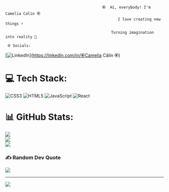                                                🏵️  Hi, everybody! I'm Camelia Calin 🏵️
                                                      I love creating new things ⚡

                                                   Turning imagination into reality 🚀
                            
     🌐 Socials:
[![LinkedIn](https://img.shields.io/badge/LinkedIn-%230077B5.svg?logo=linkedin&logoColor=white)](https://linkedin.com/in/🏵️Camelia Călin 🏵️) 

# 💻 Tech Stack:
![CSS3](https://img.shields.io/badge/css3-%231572B6.svg?style=for-the-badge&logo=css3&logoColor=white) ![HTML5](https://img.shields.io/badge/html5-%23E34F26.svg?style=for-the-badge&logo=html5&logoColor=white) ![JavaScript](https://img.shields.io/badge/javascript-%23323330.svg?style=for-the-badge&logo=javascript&logoColor=%23F7DF1E) ![React](https://img.shields.io/badge/react-%2320232a.svg?style=for-the-badge&logo=react&logoColor=%2361DAFB)
# 📊 GitHub Stats:
![](https://github-readme-stats.vercel.app/api?username=CameliaCalin&theme=radical&hide_border=false&include_all_commits=false&count_private=false)<br/>
![](https://github-readme-streak-stats.herokuapp.com/?user=CameliaCalin&theme=radical&hide_border=false)<br/>
![](https://github-readme-stats.vercel.app/api/top-langs/?username=CameliaCalin&theme=radical&hide_border=false&include_all_commits=false&count_private=false&layout=compact)

### ✍️ Random Dev Quote
![](https://quotes-github-readme.vercel.app/api?type=horizontal&theme=gruvbox)

---
[![](https://visitcount.itsvg.in/api?id=CameliaCalin&icon=1&color=5)](https://visitcount.itsvg.in)
                        

  
